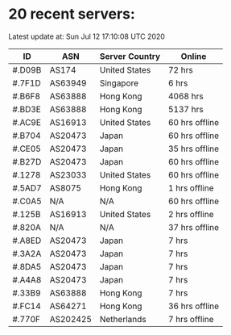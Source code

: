 # 20 recent servers:

Latest update at: Sun Jul 12 17:10:08 UTC 2020

| ID | ASN | Server Country | Online |
| -- | --- | -------------- | ------ |
| #.D09B | AS174 | United States | 72 hrs |
| #.7F1D | AS63949 | Singapore | 6 hrs |
| #.B6F8 | AS63888 | Hong Kong | 4068 hrs |
| #.BD3E | AS63888 | Hong Kong | 5137 hrs |
| #.AC9E | AS16913 | United States | 60 hrs offline |
| #.B704 | AS20473 | Japan | 60 hrs offline |
| #.CE05 | AS20473 | Japan | 35 hrs offline |
| #.B27D | AS20473 | Japan | 60 hrs offline |
| #.1278 | AS23033 | United States | 60 hrs offline |
| #.5AD7 | AS8075 | Hong Kong | 1 hrs offline |
| #.C0A5 | N/A | N/A | 60 hrs offline |
| #.125B | AS16913 | United States | 2 hrs offline |
| #.820A | N/A | N/A | 37 hrs offline |
| #.A8ED | AS20473 | Japan | 7 hrs |
| #.3A2A | AS20473 | Japan | 7 hrs |
| #.8DA5 | AS20473 | Japan | 7 hrs |
| #.A4A8 | AS20473 | Japan | 7 hrs |
| #.33B9 | AS63888 | Hong Kong | 7 hrs |
| #.FC14 | AS64271 | Hong Kong | 36 hrs offline |
| #.770F | AS202425 | Netherlands | 7 hrs offline |


